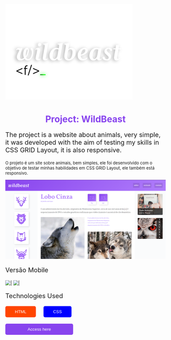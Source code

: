<style>
   h1{
      color: #8844ee; 
      text-align: center;
   }
   p{
      font-size: 20px;
   }
   .p2{
      font-size: 13px
   }

   .access{
      background-color: #8844ee;
      border-radius: 5px;
      padding: 10px 70px;
      border:none;
      cursor: pointer;
      display: block;
      margin-top: 20px
   }
   .access a{
      color: #fff;
      text-decoration: none;
   }

   .tech{
      padding: 10px 30px;
      border-radius: 5px;
   }
   .tech.html{
      background-color: #FF4500;
      border: none;
      color: white;
   }
   .tech.css{
      background-color: #0000FF;
      margin-left: 20px;
      border: none;
      color: white;
   }
</style>

<img src="./img/logo-topo.png" alt=""></img>
<h1>Project: WildBeast</h1>
<p>The project is a website about animals, very simple, it was developed with the aim of testing my skills in CSS GRID Layout, it is also responsive.</p>
<p class="p2">O projeto é um site sobre animais, bem simples, ele foi desenvolvido com o objetivo de testar minhas habilidades em CSS GRID Layout, ele também está responsivo.</p>

<div class="mobile">
<img src="./img/readmeIMG/project_picture.png" alt=""></img>
<p>Versão Mobile</p>
</div>
<img src="./img/readmeIMG/mobile.gif" alt="|"></img>
<img src="./img/readmeIMG/amostra.gif" alt="|"></img>

<p>Technologies Used</p>
<button class="tech html">HTML</button>
<button class="tech css">CSS</button>
<button class="access"><a href="">Access here</a></button>